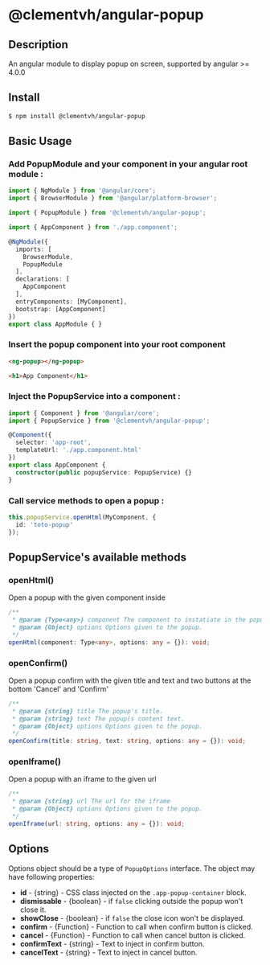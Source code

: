 # @clementvh/angular-popup

## Description

An angular module to display popup on screen, supported by angular >= 4.0.0

## Install

```sh
$ npm install @clementvh/angular-popup
```

## Basic Usage

### Add PopupModule and your component in your angular root module :

```ts
import { NgModule } from '@angular/core';
import { BrowserModule } from '@angular/platform-browser';

import { PopupModule } from '@clementvh/angular-popup';

import { AppComponent } from './app.component';

@NgModule({
  imports: [
    BrowserModule,
    PopupModule
  ],
  declarations: [
    AppComponent
  ],
  entryComponents: [MyComponent],
  bootstrap: [AppComponent]
})
export class AppModule { }
```

### Insert the popup component into your root component

```html
<ng-popup></ng-popup>

<h1>App Component</h1>
```

### Inject the PopupService into a component :

```ts
import { Component } from '@angular/core';
import { PopupService } from '@clementvh/angular-popup';

@Component({
  selector: 'app-root',
  templateUrl: './app.component.html'
})
export class AppComponent {
  constructor(public popupService: PopupService) {}
}
```

### Call service methods to open a popup :

```ts
this.popupService.openHtml(MyComponent, {
  id: 'toto-popup'
});
```

## PopupService's available methods

### openHtml()
Open a popup with the given component inside

```ts
/**
 * @param {Type<any>} component The component to instatiate in the popup.
 * @param {Object} options Options given to the popup.
 */
openHtml(component: Type<any>, options: any = {}): void;
```

### openConfirm()
Open a popup confirm with the given title and text and two buttons at the bottom 'Cancel' and 'Confirm'

```ts
/**
 * @param {string} title The popup's title.
 * @param {string} text The popup(s content text.
 * @param {Object} options Options given to the popup.
 */
openConfirm(title: string, text: string, options: any = {}): void;
```

### openIframe()
Open a popup with an iframe to the given url

```ts
/**
 * @param {string} url The url for the iframe
 * @param {Object} options Options given to the popup.
 */
openIframe(url: string, options: any = {}): void;
```

## Options
Options object should be a type of `PopupOptions` interface. The object may have following properties:

- **id** - {string} - CSS class injected on the `.app-popup-container` block.
- **dismissable** - {boolean} - if `false` clicking outside the popup won't close it.
- **showClose** - {boolean} - if `false` the close icon won't be displayed.
- **confirm** - {Function} - Function to call when confirm button is clicked.
- **cancel** - {Function} - Function to call when cancel button is clicked.
- **confirmText** - {string} - Text to inject in confirm button.
- **cancelText** - {string} - Text to inject in cancel button.
